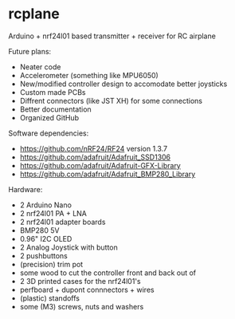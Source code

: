 # rcplane
Arduino + nrf24l01 based transmitter + receiver for RC airplane

Future plans:
* Neater code
* Accelerometer (something like MPU6050)
* New/modified controller design to accomodate better joysticks
* Custom made PCBs
* Diffrent connectors (like JST XH) for some connections
* Better documentation
* Organized GitHub

Software dependencies:
* https://github.com/nRF24/RF24 version 1.3.7
* https://github.com/adafruit/Adafruit_SSD1306
* https://github.com/adafruit/Adafruit-GFX-Library
* https://github.com/adafruit/Adafruit_BMP280_Library

Hardware:
* 2 Arduino Nano
* 2 nrf24l01 PA + LNA
* 2 nrf24l01 adapter boards
* BMP280 5V
* 0.96" I2C OLED
* 2 Analog Joystick with button
* 2 pushbuttons
* (precision) trim pot
* some wood to cut the controller front and back out of
* 2 3D printed cases for the nrf24l01's
* perfboard + dupont connnectors + wires
* (plastic) standoffs
* some (M3) screws, nuts and washers
